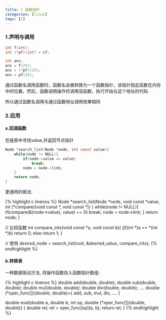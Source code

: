 ```yaml
---
title: C 函数指针 
categories: [linux]
tags: [C]
---
```


### 1.声明与调用

``` C
int f(int);
int (*pf)(int) = &f;

int ans;
ans = f(25);
ans = (*pf)(25);
ans = pf(25);
```

通过函数名调用函数时，函数名会被转换为一个函数指针，该指针指定函数在内存中的位置，然后，函数调用操作符调用该函数，执行开始与这个地址的代码.

所以通过函数名调用与通过函数地址调用效果相同

### 2.应用

#### a.回调函数

在链表中寻找value,并返回节点指针

``` C
Node *search_list(Node *node, int const value){
    while(node != NULL){
        if(node->value == value)
            break;
        node = node->link;
    }
    return node;
}
```

更通用的做法:

{% highlight c linenos %}
Node *search_list(Node *node, void const *value,
    int (*compare)(void const *, void const *))
{
    while(node != NULL){
        if(compare(&(node->value), value) == 0)
            break;
        node = node->link;
    }
    return node;
}

// 比较函数
int compare_ints(void const *a, void const *b){
    if(*(int *)a == *(int *)b)
        return 0;
    else
        return 1;
}

// 使用
desired_node = search_list(root, &desired_value, compare_ints);
{% endhighlight %}

#### b.转移表

一种数据驱动方法, 将操作函数存入函数指针数组:

{% highlight c linenos %}
double add(double, double);
double sub(double, double);
double mul(double, double);
double div(double, double);
....
double (*oper_func[])(double, double)={
    add, sub, mul, div, ....
}

double eval(double a, double b, int op,
    double (*oper_func[])(double, double))
{
    double rel;
    rel = oper_func[op](a, b);
    return rel;
}
{% endhighlight %}
